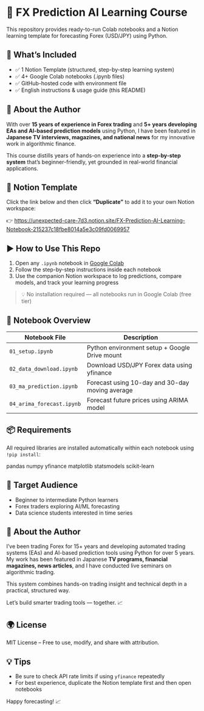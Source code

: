# 📘 FX Prediction AI Learning Course
This repository provides ready-to-run Colab notebooks and a Notion learning template for forecasting Forex (USD/JPY) using Python.

## 🚀 What’s Included
- ✅ 1 Notion Template (structured, step-by-step learning system)  
- ✅ 4+ Google Colab notebooks (.ipynb files)  
- ✅ GitHub-hosted code with environment file  
- ✅ English instructions & usage guide (this README)

## 👤 About the Author
With over **15 years of experience in Forex trading** and **5+ years developing EAs and AI-based prediction models** using Python, I have been featured in **Japanese TV interviews, magazines, and national news** for my innovative work in algorithmic finance.

This course distills years of hands-on experience into a **step-by-step system** that’s beginner-friendly, yet grounded in real-world financial applications.

## 📘 Notion Template
Click the link below and then click **“Duplicate”** to add it to your own Notion workspace:

👉 https://unexpected-care-7d3.notion.site/FX-Prediction-AI-Learning-Notebook-215237c18fbe8014a5e3c09fd0069957

## ▶️ How to Use This Repo
1. Open any `.ipynb` notebook in [Google Colab](https://colab.research.google.com/)
2. Follow the step-by-step instructions inside each notebook
3. Use the companion Notion workspace to log predictions, compare models, and track your learning progress

> 💡 No installation required — all notebooks run in Google Colab (free tier)

## 🧪 Notebook Overview
| Notebook File             | Description                                     |
|---------------------------|-------------------------------------------------|
| `01_setup.ipynb`          | Python environment setup + Google Drive mount  |
| `02_data_download.ipynb`  | Download USD/JPY Forex data using yfinance     |
| `03_ma_prediction.ipynb`  | Forecast using 10-day and 30-day moving average |
| `04_arima_forecast.ipynb` | Forecast future prices using ARIMA model       |

## 📦 Requirements
All required libraries are installed automatically within each notebook using `!pip install`:

pandas
numpy
yfinance
matplotlib
statsmodels
scikit-learn

## 🎯 Target Audience
- Beginner to intermediate Python learners  
- Forex traders exploring AI/ML forecasting  
- Data science students interested in time series  

## 👤 About the Author
I’ve been trading Forex for 15+ years and developing automated trading systems (EAs) and AI-based prediction tools using Python for over 5 years. My work has been featured in Japanese **TV programs, financial magazines, news articles**, and I have conducted live seminars on algorithmic trading.

This system combines hands-on trading insight and technical depth in a practical, structured way.

Let’s build smarter trading tools — together. 📈

## 🌍 License
MIT License – Free to use, modify, and share with attribution.

## 💡 Tips
- Be sure to check API rate limits if using `yfinance` repeatedly  
- For best experience, duplicate the Notion template first and then open notebooks

Happy forecasting! 📈


